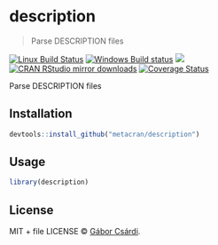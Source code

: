 


# description

> Parse DESCRIPTION files

[![Linux Build Status](https://travis-ci.org/metacran/description.svg?branch=master)](https://travis-ci.org/metacran/description)
[![Windows Build status](https://ci.appveyor.com/api/projects/status/github/metacran/description?svg=true)](https://ci.appveyor.com/project/gaborcsardi/description)
[![](http://www.r-pkg.org/badges/version/description)](http://www.r-pkg.org/pkg/description)
[![CRAN RStudio mirror downloads](http://cranlogs.r-pkg.org/badges/description)](http://www.r-pkg.org/pkg/description)
[![Coverage Status](https://img.shields.io/codecov/c/github/metacran/description/master.svg)](https://codecov.io/github/metacran/description?branch=master)

Parse DESCRIPTION files

## Installation


```r
devtools::install_github("metacran/description")
```

## Usage


```r
library(description)
```

## License

MIT + file LICENSE © [Gábor Csárdi](https://github.com/).
